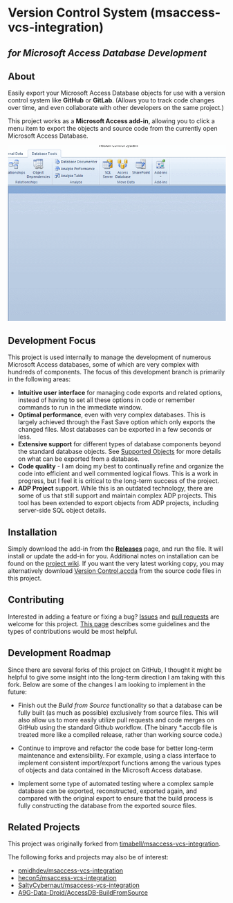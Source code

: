 Version Control System (msaccess-vcs-integration)
======================
*for Microsoft Access Database Development*
----------

About
-----

Easily export your Microsoft Access Database objects for use with a version control system like **GitHub** or **GitLab**. (Allows you to track code changes over time, and even collaborate with other developers on the same project.)

This project works as a **Microsoft Access add-in**, allowing you to click a menu item to export the objects and source code from the currently open Microsoft Access Database.

![Export-All](img/gui-demo.gif)

Development Focus
-----------------
This project is used internally to manage the development of numerous Microsoft Access databases, some of which are very complex with hundreds of components. The focus of this development branch is primarily in the following areas:
* **Intuitive user interface** for managing code exports and related options, instead of having to set all these options in code or remember commands to run in the immediate window.
* **Optimal performance**, even with very complex databases. This is largely achieved through the Fast Save option which only exports the changed files. Most databases can be exported in a few seconds or less.
* **Extensive support** for different types of database components beyond the standard database objects. See [Supported Objects](https://github.com/joyfullservice/msaccess-vcs-integration/wiki/Supported-Objects) for more details on what can be exported from a database.
* **Code quality** - I am doing my best to continually refine and organize the code into efficient and well commented logical flows. This is a work in progress, but I feel it is critical to the long-term success of the project.
* **ADP Project** support. While this is an outdated technology, there are some of us that still support and maintain complex ADP projects. This tool has been extended to export objects from ADP projects, including server-side SQL object details.

Installation
---------
 Simply download the add-in from the [**Releases**](https://github.com/joyfullservice/msaccess-vcs-integration/releases) page, and run the file. It will install or update the add-in for you. Additional notes on installation can be found on the [project wiki](https://github.com/joyfullservice/msaccess-vcs-integration/wiki/Installation). If you want the very latest working copy, you may alternatively download [Version Control.accda](https://github.com/joyfullservice/msaccess-vcs-integration/blob/master/Version%20Control.accda) from the source code files in this project.

Contributing
------------
Interested in adding a feature or fixing a bug? [Issues](https://github.com/joyfullservice/msaccess-vcs-integration/issues) and [pull requests](https://github.com/joyfullservice/msaccess-vcs-integration/pulls) are welcome for this project. [This page](/CONTRIBUTION.md) describes some guidelines and the types of contributions would be most helpful.

Development Roadmap
-------------------
Since there are several forks of this project on GitHub, I thought it might be helpful to give some insight into the long-term direction I am taking with this fork. Below are some of the changes I am looking to implement in the future:
 
* Finish out the *Build from Source* functionality so that a database can be fully built (as much as possible) exclusively from source files. This will also allow us to more easily utilize pull requests and code merges on GitHub using the standard Github workflow. (The binary *.accdb file is treated more like a compiled release, rather than working source code.)

* Continue to improve and refactor the code base for better long-term maintenance and extensibility. For example, using a class interface to implement consistent import/export functions among the various types of objects and data contained in the Microsoft Access database.

* Implement some type of automated testing where a complex sample database can be exported, reconstructed, exported again, and compared with the original export to ensure that the build process is fully constructing the database from the exported source files.

Related Projects
----------------
This project was originally forked from [timabell/msaccess-vcs-integration](https://github.com/timabell/msaccess-vcs-integration).

The following forks and projects may also be of interest:
* [pmidhdev/msaccess-vcs-integration](https://github.com/pmidhdev/msaccess-vcs-integration/)
* [hecon5/msaccess-vcs-integration](https://github.com/hecon5/msaccess-vcs-integration)
* [SaltyCybernaut/msaccess-vcs-integration](https://github.com/SaltyCybernaut/msaccess-vcs-integration)
* [A9G-Data-Droid/AccessDB-BuildFromSource](https://github.com/A9G-Data-Droid/AccessDB-BuildFromSource)

